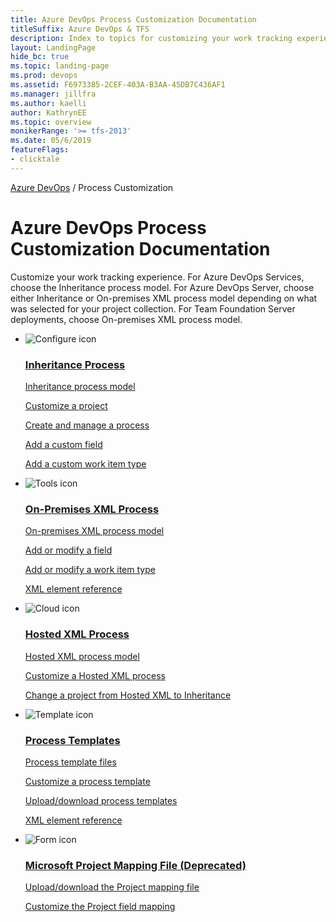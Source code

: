 ```yaml
---
title: Azure DevOps Process Customization Documentation 
titleSuffix: Azure DevOps & TFS   
description: Index to topics for customizing your work tracking experience in Azure DevOps & Team Foundation Server 
layout: LandingPage
hide_bc: true
ms.topic: landing-page
ms.prod: devops 
ms.assetid: F6973385-2CEF-403A-B3AA-45DB7C436AF1
ms.manager: jillfra
ms.author: kaelli
author: KathrynEE
ms.topic: overview
monikerRange: '>= tfs-2013'
ms.date: 05/6/2019
featureFlags:
- clicktale 
---
```




<p><a href="/azure/devops/index">Azure DevOps</a>  /  Process Customization</p>


# Azure DevOps Process Customization Documentation 

Customize your work tracking experience. For Azure DevOps Services, choose the Inheritance process model. For Azure DevOps Server, choose either Inheritance or On-premises XML process model depending on what was selected for your project collection. For Team Foundation Server deployments, choose On-premises XML process model. 


<ul class="panelContent cardsF">
    <li>
        <div class="cardSize">
            <div class="cardPadding">
                <div class="card">
                    <div class="cardImageOuter">
                        <div class="cardImage">
                            <img src="https://docs.microsoft.com//media/common/i_config-tools.svg" alt="Configure icon" />
                        </div>
                    </div>
                    <div class="cardText">
                        <h3><a href="/azure/devops/organizations/settings/work/index">Inheritance Process</a></h3>
                        <p>
                            <a href="/azure/devops/organizations/settings/work/inheritance-process-model">Inheritance process model</a>
                        </p>
                        <p>
                            <a href="/azure/devops/organizations/settings/work/customize-process">Customize a project</a>
                        </p>
                        <p>
                            <a href="/azure/devops/organizations/settings/work/manage-process">Create and manage a process</a>
                        </p>
                        <p>
                            <a href="/azure/devops/organizations/settings/work/add-custom-field">Add a custom field</a>
                        </p>
                        <p>
                            <a href="/azure/devops/organizations/settings/work/add-custom-wit">Add a custom work item type</a>
                        </p>
                    </div>
                </div>
            </div>
        </div>
    </li>
    <li>
        <div class="cardSize">
            <div class="cardPadding">
                <div class="card">
                    <div class="cardImageOuter">
                        <div class="cardImage">
                            <img src="https://docs.microsoft.com/media/common/i_tools.svg" alt="Tools icon" />
                        </div>
                    </div>
                    <div class="cardText">
                        <h3><a href="/azure/devops/reference/xml/index">On-Premises XML Process</a></h3>
                        <p>
                            <a href="/azure/devops/reference/on-premises-xml-process-model">On-premises XML process model</a>
                        </p>
                        <p>
                            <a href="/azure/devops/reference/add-modify-field">Add or modify a field</a>
                        </p>
                        <p>
                            <a href="/azure/devops/reference/add-modify-wit">Add or modify a work item type</a>
                        </p>
                        <p>
                            <a href="/azure/devops/reference/xml/xml-element-reference">XML element reference</a>
                        </p>
                    </div>
                </div>
            </div>
        </div>
    </li>
    <li>
        <div class="cardSize">
            <div class="cardPadding">
                <div class="card">
                    <div class="cardImageOuter">
                        <div class="cardImage">
                           <img src="https://docs.microsoft.com/media/common/i_vmm-cloud.svg" alt="Cloud icon" />
                        </div>
                    </div>
                    <div class="cardText">
                        <h3><a href="/azure/devops/organizations/settings/work/hosted/index">Hosted XML Process</a></h3>
                        <p>
                            <a href="/azure/devops/organizations/settings/work/hosted-xml-process-model">Hosted XML process model</a>
                        </p>
                        <p>
                            <a href="/azure/devops/organizations/settings/work/import-process/customize-process">Customize a Hosted XML process</a>
                        </p>
                        <p>
                            <a href="/azure/devops/organizations/settings/work/change-process-from-hosted-to-inherited">Change a project from Hosted XML to Inheritance</a>
                        </p>
                    </div>
                </div>
            </div>
        </div>
    </li>
    <li>
        <div class="cardSize">
            <div class="cardPadding">
                <div class="card">
                    <div class="cardImageOuter">
                        <div class="cardImage">
                            <img src="https://docs.microsoft.com/media/common/i_template.svg" alt="Template icon" />
                        </div>
                    </div>
                    <div class="cardText">
                        <h3><a href="/azure/devops/reference/process-templates/index">Process Templates</a></h3>
                        <p>
                            <a href="/azure/devops/reference/process-templates/overview-process-template-files">Process template files</a>
                        </p>
                        <p>
                            <a href="/azure/devops/reference/process-templates/customize-process">Customize a process template</a>
                        </p>
                        <p>
                            <a href="/azure/devops/boards/work-items/guidance/manage-process-templates">Upload/download process templates</a>
                        </p>
                        <p>
                            <a href="/azure/devops/reference/process-templates/process-template-plug-ins-xml-elements-index">XML element reference</a>
                        </p>
                    </div>
                </div>
            </div>
        </div>
    </li>
    <li>
        <div class="cardSize">
            <div class="cardPadding">
                <div class="card">
                    <div class="cardImageOuter">
                        <div class="cardImage">
                            <img src="https://docs.microsoft.com/media/common/i_form.svg" alt="Form icon" />
                        </div>
                    </div>
                    <div class="cardText">
                        <h3><a href="/azure/devops/reference/mapping/index">Microsoft Project Mapping File (Deprecated)</a></h3>
                        <p>
                            <a href="/azure/devops/reference/xml/upload-or-download-the-microsoft-project-mapping-file"> Upload/download the Project mapping file</a>
                        </p>
                        <p>
                            <a href="/azure/devops/reference/xml/customize-project-field-mapping-file">Customize the Project field mapping</a>
                        </p>
                    </div>
                </div>
            </div>
        </div>
    </li>
</ul>
 
 
